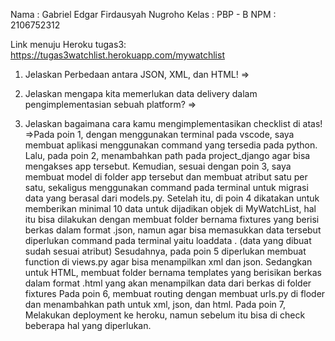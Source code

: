 Nama    : Gabriel Edgar Firdausyah Nugroho
Kelas   : PBP - B
NPM     : 2106752312

Link menuju Heroku tugas3:
    https://tugas3watchlist.herokuapp.com/mywatchlist
    
1. Jelaskan Perbedaan antara JSON, XML, dan HTML!
    => 

2. Jelaskan mengapa kita memerlukan data delivery dalam pengimplementasian sebuah platform?
    =>

3. Jelaskan bagaimana cara kamu mengimplementasikan checklist di atas!
    =>Pada poin 1, dengan menggunakan terminal pada vscode, saya membuat aplikasi menggunakan command yang tersedia pada python.
    Lalu, pada poin 2, menambahkan path pada project_django agar bisa mengakses app tersebut.
    Kemudian, sesuai dengan poin 3, saya membuat model di folder app tersebut dan membuat atribut satu per satu, sekaligus menggunakan command pada terminal untuk migrasi data yang berasal dari models.py.
    Setelah itu, di poin 4 dikatakan untuk memberikan minimal 10 data untuk dijadikan objek di MyWatchList, hal itu bisa dilakukan dengan membuat folder bernama fixtures yang berisi berkas dalam format .json, namun agar bisa memasukkan data tersebut diperlukan command pada terminal yaitu loaddata <nama file>. (data yang dibuat sudah sesuai atribut)
    Sesudahnya, pada poin 5 diperlukan membuat function di views.py agar bisa menampilkan xml dan json. Sedangkan untuk HTML, membuat folder bernama templates yang berisikan berkas dalam format .html yang akan menampilkan data dari berkas di folder fixtures
    Pada poin 6, membuat routing dengan membuat urls.py di floder <nama file> dan menambahkan path untuk xml, json, dan html.
    Pada poin 7, Melakukan deployment ke heroku, namun sebelum itu bisa di check beberapa hal yang diperlukan.
